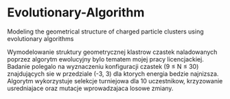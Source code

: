 # Evolutionary-Algorithm
Modeling the geometrical structure of charged particle clusters using evolutionary algorithms

Wymodelowanie struktury geometrycznej klastrow czastek naladowanych poprzez algorytm ewolucyjny bylo tematem mojej pracy licencjackiej. Badanie polegalo na wyznaczeniu konfiguracji czastek (9 ≤ N ≤ 30)  znajdujących sie w przedziale (-3, 3) dla ktorych energia bedzie najnizsza. Algorytm wykorzystuje selekcje turniejowa dla 10 uczestnikow, krzyzowanie usredniajace oraz mutacje wprowadzajaca losowe zmiany. 

